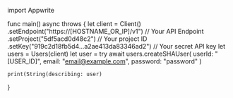 import Appwrite

func main() async throws {
    let client = Client()
      .setEndpoint("https://[HOSTNAME_OR_IP]/v1") // Your API Endpoint
      .setProject("5df5acd0d48c2") // Your project ID
      .setKey("919c2d18fb5d4...a2ae413da83346ad2") // Your secret API key
    let users = Users(client)
    let user = try await users.createSHAUser(
        userId: "[USER_ID]",
        email: "email@example.com",
        password: "password"
    )

    print(String(describing: user)
}
